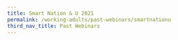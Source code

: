 ```yaml
---
title: Smart Nation & U 2021
permalink: /working-adults/past-webinars/smartnationu
third_nav_title: Past Webinars
---
```



